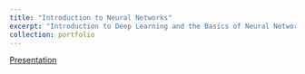 ```yaml
---
title: "Introduction to Neural Networks"
excerpt: "Introduction to Deep Learning and the Basics of Neural Networks<br/><img src='/images/intro_neural.png'>"
collection: portfolio
---
```


<a href="https://docs.google.com/presentation/d/1OnSpCxxXOmCQXlBkQs5g19NOhqUyq6txdrbP4-ewuCY/edit?usp=sharing" target="_blank">Presentation</a>